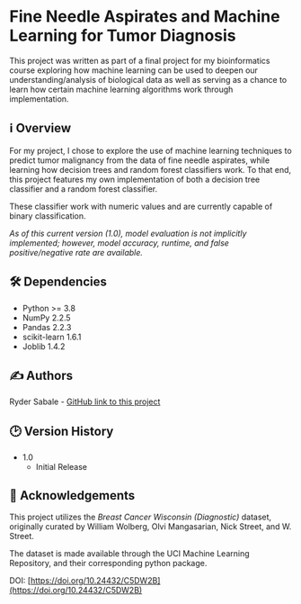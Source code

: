 # Fine Needle Aspirates and Machine Learning for Tumor Diagnosis
This project was written as part of a final project for my bioinformatics course exploring how machine learning can be used to deepen our understanding/analysis of biological data as well as serving as a chance to learn how certain machine learning algorithms work through implementation. 

## ℹ️ Overview
For my project, I chose to explore the use of machine learning techniques to predict tumor malignancy from the data of fine needle aspirates, while learning how decision trees and random forest classifiers work. To that end, this project features my own implementation of both a decision tree classifier and a random forest classifier. 

These classifier work with numeric values and are currently capable of binary classification.

*As of this current version (1.0), model evaluation is not implicitly implemented; however, model accuracy, runtime, and false positive/negative rate are available.*

## 🛠️ Dependencies
- Python >= 3.8
- NumPy 2.2.5
- Pandas 2.2.3
- scikit-learn 1.6.1 
- Joblib 1.4.2 

## ✍️ Authors
Ryder Sabale - [GitHub link to this project](https://github.com/RyderSab/CS123BProject)

## 🕑 Version History
- 1.0
  - Initial Release

## 🌟 Acknowledgements 
This project utilizes the *Breast Cancer Wisconsin (Diagnostic)* dataset, originally curated by William Wolberg, Olvi Mangasarian, Nick Street, and W. Street. 

The dataset is made available through the UCI Machine Learning Repository, and their corresponding python package. 

DOI: [https://doi.org/10.24432/C5DW2B](https://doi.org/10.24432/C5DW2B)
